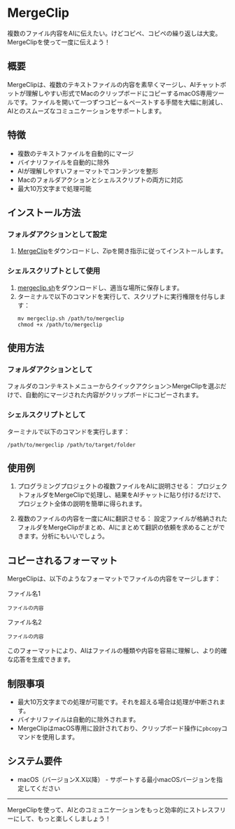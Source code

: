 # MergeClip

複数のファイル内容をAIに伝えたい。けどコピペ、コピペの繰り返しは大変。MergeClipを使って一度に伝えよう！

## 概要

MergeClipは、複数のテキストファイルの内容を素早くマージし、AIチャットボットが理解しやすい形式でMacのクリップボードにコピーするmacOS専用ツールです。ファイルを開いて一つずつコピー＆ペーストする手間を大幅に削減し、AIとのスムーズなコミュニケーションをサポートします。

## 特徴

- 複数のテキストファイルを自動的にマージ
- バイナリファイルを自動的に除外
- AIが理解しやすいフォーマットでコンテンツを整形
- Macのフォルダアクションとシェルスクリプトの両方に対応
- 最大10万文字まで処理可能

## インストール方法

### フォルダアクションとして設定

1. [MergeClip](https://github.com/koriym/MergeClip/blob/1.x/MergeClip.zip)をダウンロードし、Zipを開き指示に従ってインストールします。

### シェルスクリプトとして使用

1. [mergeclip.sh](https://github.com/koriym/MergeClip/blob/1.x/mergeclip.sh)をダウンロードし、適当な場所に保存します。
2. ターミナルで以下のコマンドを実行して、スクリプトに実行権限を付与します：
   ```
   mv mergeclip.sh /path/to/mergeclip
   chmod +x /path/to/mergeclip
   ```

## 使用方法

### フォルダアクションとして

フォルダのコンテキストメニューからクイックアクション＞MergeClipを選ぶだけで、自動的にマージされた内容がクリップボードにコピーされます。

### シェルスクリプトとして

ターミナルで以下のコマンドを実行します：

```
/path/to/mergeclip /path/to/target/folder
```

## 使用例

1. プログラミングプロジェクトの複数ファイルをAIに説明させる：
   プロジェクトフォルダをMergeClipで処理し、結果をAIチャットに貼り付けるだけで、プロジェクト全体の説明を簡単に得られます。

2. 複数のファイルの内容を一度にAIに翻訳させる：
   設定ファイルが格納されたフォルダをMergeClipがまとめ、AIにまとめて翻訳の依頼を求めることができます。分析にもいいでしょう。

## コピーされるフォーマット

MergeClipは、以下のようなフォーマットでファイルの内容をマージします：

ファイル名1
```言語名
ファイルの内容
```

ファイル名2
```言語名
ファイルの内容
```

このフォーマットにより、AIはファイルの種類や内容を容易に理解し、より的確な応答を生成できます。

## 制限事項

- 最大10万文字までの処理が可能です。それを超える場合は処理が中断されます。
- バイナリファイルは自動的に除外されます。
- MergeClipはmacOS専用に設計されており、クリップボード操作に`pbcopy`コマンドを使用します。

## システム要件

- macOS（バージョンX.X以降） - サポートする最小macOSバージョンを指定してください

---

MergeClipを使って、AIとのコミュニケーションをもっと効率的にストレスフリーにして、もっと楽しくしましょう！
